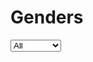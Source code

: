 # Genders

<select class="chartSelect" chart-id="gendersbygenre">
    <option value="data/genders.json">All</option>
    <option value="data/gendersDance.json">Dance</option>
    <option value="data/gendersElectronic.json">Electronic</option>
    <option value="data/gendersHipHop.json">Hip Hop</option>
    <option value="data/gendersIndie.json">Indie</option>
    <option value="data/gendersMetal.json">Metal</option>
    <option value="data/gendersPop.json">Pop</option>
    <option value="data/gendersPunk.json">Punk</option>
    <option value="data/gendersRock.json">Rock</option>
    <option value="data/gendersRoots.json">Roots</option>
</select>
<div
    id="gendersbygenre"
    class="chart"
    chart-type="pie"
    data="data/genders.json"
    style="height: 500px;"></div>